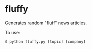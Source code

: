 fluffy
======

Generates random "fluff" news articles.


To use:

    $ python fluffy.py [topic] [company]
